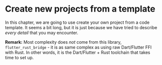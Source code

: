 # Create new projects from a template

In this chapter, we are going to use create your own project from a code template. It seems a bit long, but it is just because we have tried to describe *every detail* that you may encounter.

**Remark:** Most complexity does *not* come from this library, `flutter_rust_bridge` - it is as same complex as using raw Dart/Flutter FFI with Rust. In other words, it is the Dart/Flutter + Rust toolchain that takes time to set up.

